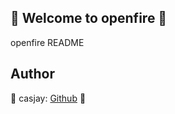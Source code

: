 ## 👋 Welcome to openfire 🚀  

openfire README  
  
  
## Author  

🤖 casjay: [Github](https://github.com/casjay) 🤖  
